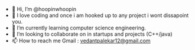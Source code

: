 - 👋 Hi, I’m @hoopinwhoopin
- 👀 I love coding and once i am hooked up to any project i wont dissapoint you.
- 🌱 I’m currently learning computer science engineering.
- 💞️ I’m looking to collaborate on  in startups and projects (C++/java)
- 📫 How to reach me Gmail : vedantpalekar12@gmail.com
<!---
hoopinwhoopin/hoopinwhoopin is a ✨ special ✨ repository because its `README.md` (this file) appears on your GitHub profile.
You can click the Preview link to take a look at your changes.
--->
